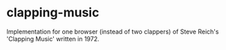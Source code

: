 # clapping-music

Implementation for one browser (instead of two clappers) of Steve Reich's 'Clapping Music' written in 1972.
